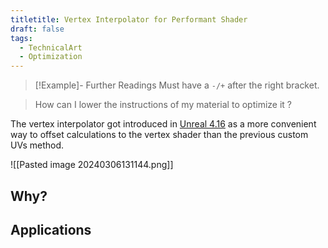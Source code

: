 ```yaml
---
titletitle: Vertex Interpolator for Performant Shader
draft: false
tags:
  - TechnicalArt
  - Optimization
---
```


>[!Example]- Further Readings
>Must have a `-/+` after the right bracket.



>How can I lower the instructions of my material to optimize it ?

The vertex interpolator got introduced in [Unreal 4.16] as a more convenient way to offset calculations to the vertex shader than the previous custom UVs method.

![[Pasted image 20240306131144.png]]
## Why?

## Applications


[Unreal 4.16]: https://www.unrealengine.com/en-US/blog/unreal-engine-4-16-released
